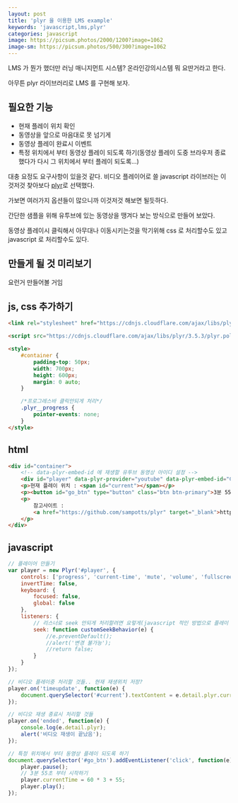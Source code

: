 ```yaml
---
layout: post
title: 'plyr 을 이용한 LMS example'
keywords: 'javascript,lms,plyr'
categories: javascript
image: https://picsum.photos/2000/1200?image=1062
image-sm: https://picsum.photos/500/300?image=1062
---
```


LMS 가 뭔가 했더만 러닝 매니지먼트 시스템? 온라인강의시스템 뭐 요딴거라고 한다.

아무튼 plyr 라이브러리로 LMS 를 구현해 보자.

## 필요한 기능

-   현재 플레이 위치 확인
-   동영상을 앞으로 마음대로 못 넘기게
-   동영상 플레이 완료시 이벤트
-   특정 위치에서 부터 동영상 플레이 되도록 하기(동영상 플레이 도중 브라우저 종료 했다가 다시 그 위치에서 부터 플레이 되도록...)

대충 요정도 요구사항이 있을것 같다.
비디오 플레이어로 쓸 javascript 라이브러는 이것저것 찾아보다 [plyr](https://github.com/sampotts/plyr)로 선택했다.

가보면 여러가지 옵션들이 많으니까 이것저것 해보면 될듯하다.

간단한 샘플을 위해 유투브에 있는 동영상을 땡겨다 보는 방식으로 만들어 보았다.

동영상 플레이시 클릭해서 아무대나 이동시키는것을 막기위해 css 로 처리할수도 있고 javascript 로 처리할수도 있다.

## 만들게 될 것 미리보기

요런거 만들어볼 거임

<script async src="//jsfiddle.net/stove/kstq2xou/embed/result/dark/"></script>

<ins class="adsbygoogle"
     style="display:block; text-align:center;"
     data-ad-layout="in-article"
     data-ad-format="fluid"
     data-ad-client="ca-pub-7073298118440059"
     data-ad-slot="8400970402"></ins>

<script>
     (adsbygoogle = window.adsbygoogle || []).push({});
</script>

## js, css 추가하기

```html
<link rel="stylesheet" href="https://cdnjs.cloudflare.com/ajax/libs/plyr/3.5.3/plyr.css" />

<script src="https://cdnjs.cloudflare.com/ajax/libs/plyr/3.5.3/plyr.polyfilled.min.js"></script>

<style>
    #container {
        padding-top: 50px;
        width: 700px;
        height: 600px;
        margin: 0 auto;
    }

    /*프로그레스바 클릭안되게 처리*/
    .plyr__progress {
        pointer-events: none;
    }
</style>
```

## html

```html
<div id="container">
    <!-- data-plyr-embed-id 에 재생할 유투브 동영상 아이디 설정 -->
    <div id="player" data-plyr-provider="youtube" data-plyr-embed-id="CNeNwplE_aw"></div>
    <p>현재 플레이 위치 : <span id="current"></span></p>
    <p><button id="go_btn" type="button" class="btn btn-primary">3분 55초 부터 시작하기</button></p>
    <p>
        참고사이트 :
        <a href="https://github.com/sampotts/plyr" target="_blank">https://github.com/sampotts/plyr</a>
    </p>
</div>
```

## javascript

```javascript
// 플레이어 만들기
var player = new Plyr('#player', {
    controls: ['progress', 'current-time', 'mute', 'volume', 'fullscreen'],
    invertTime: false,
    keyboard: {
        focused: false,
        global: false
    },
    listeners: {
        // 리스너로 seek 안되게 처리할려면 요렇게(javascript 적인 방법으로 플레이 위치 못바꾸게 할려면 요렇게)
        seek: function customSeekBehavior(e) {
            //e.preventDefault();
            //alert('변경 불가능');
            //return false;
        }
    }
});

// 비디오 플레이중 처리할 것들.. 현재 재생위치 저장?
player.on('timeupdate', function(e) {
    document.querySelector('#current').textContent = e.detail.plyr.currentTime + ' / ' + player.duration;
});

// 비디오 재생 종료시 처리할 것들
player.on('ended', function(e) {
    console.log(e.detail.plyr);
    alert('비디오 재생이 끝났음');
});

// 특정 위치에서 부터 동영상 플레이 되도록 하기
document.querySelector('#go_btn').addEventListener('click', function(e) {
    player.pause();
    // 3분 55초 부터 시작하기
    player.currentTime = 60 * 3 + 55;
    player.play();
});
```
